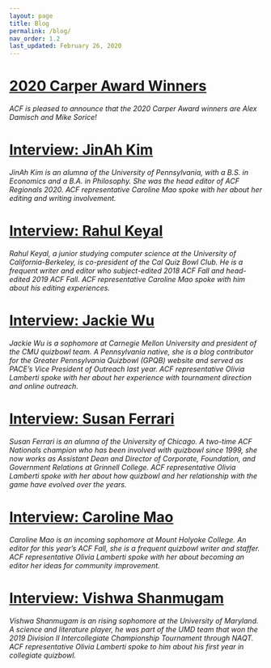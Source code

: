 ```yaml
---
layout: page
title: Blog
permalink: /blog/
nav_order: 1.2
last_updated: February 26, 2020
---
```


# [2020 Carper Award Winners](/carper/2020)

*ACF is pleased to announce that the 2020 Carper Award winners are Alex Damisch and Mike Sorice!*

# [Interview: JinAh Kim](interview-jinah-kim)

*JinAh Kim is an alumna of the University of Pennsylvania, with a B.S. in Economics and a B.A. in Philosophy. She was the head editor of ACF Regionals 2020. ACF representative Caroline Mao spoke with her about her editing and writing involvement.*

# [Interview: Rahul Keyal](interview-rahul-keyal)

*Rahul Keyal, a junior studying computer science at the University of California-Berkeley, is co-president of the Cal Quiz Bowl Club. He is a frequent writer and editor who subject-edited 2018 ACF Fall and head-edited 2019 ACF Fall. ACF representative Caroline Mao spoke with him about his editing experiences.*

# [Interview: Jackie Wu](interview-jackie-wu)

*Jackie Wu is a sophomore at Carnegie Mellon University and president of the CMU quizbowl team. A Pennsylvania native, she is a blog contributor for the Greater Pennsylvania Quizbowl (GPQB) website and served as PACE’s Vice President of Outreach last year. ACF representative Olivia Lamberti spoke with her about her experience with tournament direction and online outreach.*

# [Interview: Susan Ferrari](interview-susan-ferrari)

*Susan Ferrari is an alumna of the University of Chicago. A two-time ACF Nationals champion who has been involved with quizbowl since 1999, she now works as Assistant Dean and Director of Corporate, Foundation, and Government Relations at Grinnell College. ACF representative Olivia Lamberti spoke with her about how quizbowl and her relationship with the game have evolved over the years.*

# [Interview: Caroline Mao](interview-caroline-mao)

*Caroline Mao is an incoming sophomore at Mount Holyoke College. An editor for this year’s ACF Fall, she is a frequent quizbowl writer and staffer. ACF representative Olivia Lamberti spoke with her about becoming an editor her ideas for community improvement.*

# [Interview: Vishwa Shanmugam](interview-vishwa-shanmugam)

*Vishwa Shanmugam is an rising sophomore at the University of Maryland. A science and literature player, he was part of the UMD team that won the 2019 Division II Intercollegiate Championship Tournament through NAQT. ACF representative Olivia Lamberti spoke to him about his first year in collegiate quizbowl.*
